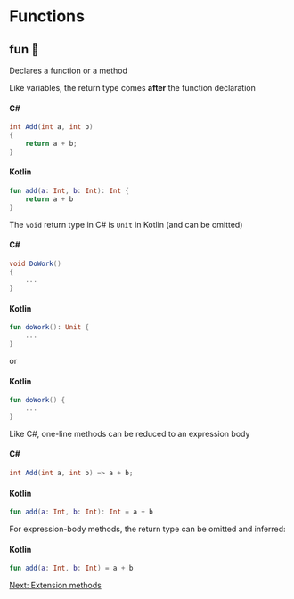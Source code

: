 # Functions
## fun :partying_face:
Declares a function or a method

Like variables, the return type comes **after** the function declaration

#### C#
```csharp
int Add(int a, int b)
{
    return a + b;
}
```

#### Kotlin
```kotlin
fun add(a: Int, b: Int): Int {
    return a + b
}
```

The `void` return type in C# is `Unit` in Kotlin (and can be omitted)

#### C#
```csharp
void DoWork()
{
    ...
}
```

#### Kotlin
```kotlin
fun doWork(): Unit {
    ...
}
```
or
#### Kotlin
```kotlin
fun doWork() {
    ...
}
```

Like C#, one-line methods can be reduced to an expression body

#### C#
```csharp
int Add(int a, int b) => a + b;
```

#### Kotlin
```kotlin
fun add(a: Int, b: Int): Int = a + b
```

For expression-body methods, the return type can be omitted and inferred:

#### Kotlin
```kotlin
fun add(a: Int, b: Int) = a + b
```

[Next: Extension methods](02-02-extension-methods.md)

